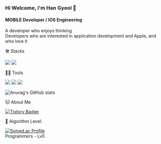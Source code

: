 ### Hi Welcome, i'm Han Gyeol 👋

#### MOBILE Developer / IOS Engineering
A developer who enjoys thinking <br>
Developers who are interested in application development and Apple, and who love it


🛠️ Stacks

<img src="https://img.shields.io/badge/Swift-F05138?style=flat-square&logo=Swift&logoColor=white"/> <img src="https://img.shields.io/badge/UIkit-2396F3?style=flat-square&logo=UIkit&logoColor=white"/> 

💪🏼 Tools 

 <img src="https://img.shields.io/badge/Visual Studio Code-007ACC?style=flat-square&logo=Visual Studio Code&logoColor=white"/> <img src="https://img.shields.io/badge/Xcode-147EFB?style=flat-square&logo=Xcode&logoColor=white"/> <img src="https://img.shields.io/badge/Adobe XD-FF61F6?style=flat-square&logo=Adobe XD&logoColor=white"/> 

![Anurag's GitHub stats](https://github-readme-stats.vercel.app/api?username=Jeong-HanGyeol&show_icons=true&theme=radical)


🐱 About Me

[![Tistory Badge](https://img.shields.io/badge/Tistory-000000?style=flat-square&logo=tistory&logoColor=white&link=https://kyeollib.tistory.com/)](https://kyeollib.tistory.com/)


🏅 Algorithm Level. 

[![Solved.ac Profile](http://mazassumnida.wtf/api/v2/generate_badge?boj=gksruf0512)](https://solved.ac/gksruf0512/)  
Programmers - Lv0  


